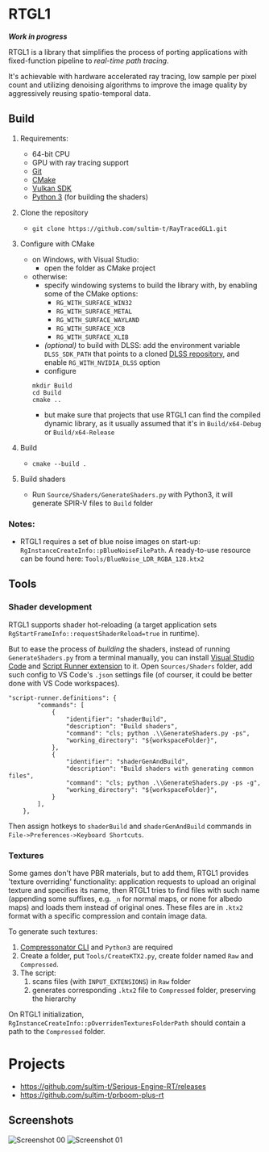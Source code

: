 # RTGL1

***Work in progress***

RTGL1 is a library that simplifies the process of porting applications with fixed-function pipeline to *real-time path tracing*.

It's achievable with hardware accelerated ray tracing, low sample per pixel count and utilizing denoising algorithms to improve the image quality by aggressively reusing spatio-temporal data.


## Build
1. Requirements:
    * 64-bit CPU
    * GPU with ray tracing support
    * [Git](https://github.com/git-for-windows/git/releases)
    * [CMake](https://cmake.org/download/)
    * [Vulkan SDK](https://vulkan.lunarg.com/)
    * [Python 3](https://www.python.org/downloads/) (for building the shaders)
 
1. Clone the repository
    * `git clone https://github.com/sultim-t/RayTracedGL1.git`

1. Configure with CMake
    * on Windows, with Visual Studio: 
        * open the folder as CMake project
    * otherwise:
        * specify windowing systems to build the library with, by enabling some of the CMake options:
            * `RG_WITH_SURFACE_WIN32`
            * `RG_WITH_SURFACE_METAL`
            * `RG_WITH_SURFACE_WAYLAND`
            * `RG_WITH_SURFACE_XCB`
            * `RG_WITH_SURFACE_XLIB`
        * *(optional)* to build with DLSS: add the environment variable `DLSS_SDK_PATH` that points to a cloned [DLSS repository](https://github.com/NVIDIA/DLSS), and enable `RG_WITH_NVIDIA_DLSS` option    
        * configure
        ```
        mkdir Build
        cd Build
        cmake ..
        ```
        * but make sure that projects that use RTGL1 can find the compiled dynamic library, as it usually assumed that it's in `Build/x64-Debug` or `Build/x64-Release`

1. Build
    * `cmake --build .`

1. Build shaders
    * Run `Source/Shaders/GenerateShaders.py` with Python3, it will generate SPIR-V files to `Build` folder

### Notes:
* RTGL1 requires a set of blue noise images on start-up: `RgInstanceCreateInfo::pBlueNoiseFilePath`. A ready-to-use resource can be found here: `Tools/BlueNoise_LDR_RGBA_128.ktx2`


## Tools

### Shader development

RTGL1 supports shader hot-reloading (a target application sets `RgStartFrameInfo::requestShaderReload=true` in runtime).

But to ease the process of *building* the shaders, instead of running `GenerateShaders.py` from a terminal manually, you can install [Visual Studio Code](https://code.visualstudio.com/) and [Script Runner extension](https://marketplace.visualstudio.com/items?itemName=easterapps.script-runner) to it. Open `Sources/Shaders` folder, add such config to VS Code's `.json` settings file (of courser, it could be better done with VS Code workspaces).
```
"script-runner.definitions": {
        "commands": [
            {
                "identifier": "shaderBuild",
                "description": "Build shaders",
                "command": "cls; python .\\GenerateShaders.py -ps",
                "working_directory": "${workspaceFolder}",
            },
            {
                "identifier": "shaderGenAndBuild",
                "description": "Build shaders with generating common files",
                "command": "cls; python .\\GenerateShaders.py -ps -g",
                "working_directory": "${workspaceFolder}",
            }
        ],
    },
```
Then assign hotkeys to `shaderBuild` and `shaderGenAndBuild` commands in `File->Preferences->Keyboard Shortcuts`.

### Textures
Some games don't have PBR materials, but to add them, RTGL1 provides 'texture overriding' functionality: application requests to upload an original texture and specifies its name, then RTGL1 tries to find files with such name (appending some suffixes, e.g. `_n` for normal maps, or none for albedo maps) and loads them instead of original ones. These files are in `.ktx2` format with a specific compression and contain image data. 

To generate such textures: 
1. [Compressonator CLI](https://gpuopen.com/compressonator/) and `Python3` are required
1. Create a folder, put `Tools/CreateKTX2.py`, create folder named `Raw` and `Compressed`.
1. The script:
   1. scans files (with `INPUT_EXTENSIONS`) in `Raw` folder
   1. generates corresponding `.ktx2` file to `Compressed` folder, preserving the hierarchy

On RTGL1 initialization, `RgInstanceCreateInfo::pOverridenTexturesFolderPath` should contain a path to the `Compressed` folder. 



# Projects
* https://github.com/sultim-t/Serious-Engine-RT/releases
* https://github.com/sultim-t/prboom-plus-rt

## Screenshots
![Screenshot 00](/Doc/Screenshots/Screenshot_00.png)
![Screenshot 01](/Doc/Screenshots/Screenshot_01.png)
